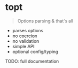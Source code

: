 # topt

> Options parsing & that's all

- parses options
- no coercion
- no validation
- simple API
- optional config/typing

TODO: full documentation